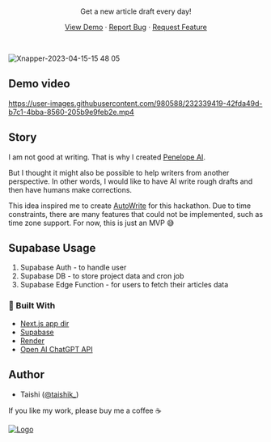 <br />
<p align="center">

  <p align="center">
   Get a new article draft every day!
  </p>

  <p align="center"> 
    <a href="https://auto-write.vercel.app/">View Demo</a>
    ·
    <a href="https://github.com/taishikato/auto-write/issues">Report Bug</a>
    ·
    <a href="https://github.com/taishikato/auto-write/issues">Request Feature</a>
  </p>
</p>

<br/>

![Xnapper-2023-04-15-15 48 05](https://user-images.githubusercontent.com/980588/232256314-f9eec49f-22f0-487c-a724-4b30a3ba31d7.png)

## Demo video

https://user-images.githubusercontent.com/980588/232339419-42fda49d-b7c1-4bba-8560-205b9e9feb2e.mp4

## Story

I am not good at writing. That is why I created [Penelope AI](https://penelopeai.com/).

But I thought it might also be possible to help writers from another perspective. In other words, I would like to have AI write rough drafts and then have humans make corrections.

This idea inspired me to create [AutoWrite](https://auto-write.vercel.app/) for this hackathon. Due to time constraints, there are many features that could not be implemented, such as time zone support. For now, this is just an MVP 😅

## Supabase Usage

1. Supabase Auth - to handle user
2. Supabase DB - to store project data and cron job
3. Supabase Edge Function - for users to fetch their articles data

### 🔨 Built With

- [Next.js app dir](https://nextjs.org/)
- [Supabase](https://supabase.com)
- [Render](https://render.com/)
- [Open AI ChatGPT API](https://openai.com/blog/introducing-chatgpt-and-whisper-apis)

## Author

- Taishi ([@taishik_](https://twitter.com/taishik_))

If you like my work, please buy me a coffee ☕️

<a href="https://www.buymeacoffee.com/taishik" target="_blank">
    <img src="https://www.buymeacoffee.com/assets/img/custom_images/yellow_img.png" alt="Logo" >
</a>
